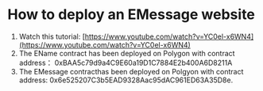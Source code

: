 
# How to deploy an EMessage website
1. Watch this tutorial: [https://www.youtube.com/watch?v=YC0el-x6WN4](https://www.youtube.com/watch?v=YC0el-x6WN4)
2. The EName contract has been deployed on Polygon with contract address： 0xBAA5c79d9a4C9E60a19D1C7884E2b400A6D8211A
3. The EMessage contracthas been deployed on Polgyon with contract address: 0x6e525207C3b5EAD9328Aac95dAC961ED63A35D8e.
   
   
